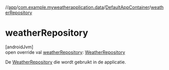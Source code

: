 //[app](../../../index.md)/[com.example.myweatherapplication.data](../index.md)/[DefaultAppContainer](index.md)/[weatherRepository](weather-repository.md)

# weatherRepository

[androidJvm]\
open override val [weatherRepository](weather-repository.md): [WeatherRepository](../-weather-repository/index.md)

De [WeatherRepository](../-weather-repository/index.md) die wordt gebruikt in de applicatie.
